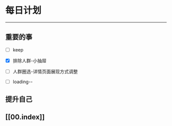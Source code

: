 
# 每日计划
---
## 重要的事

- [ ]  keep
- [x] 排除人群-小抽屉
- [ ] 人群圈选-详情页面展现方式调整
- [ ] loading-- 




## 提升自己

  



## [[00.index]]










